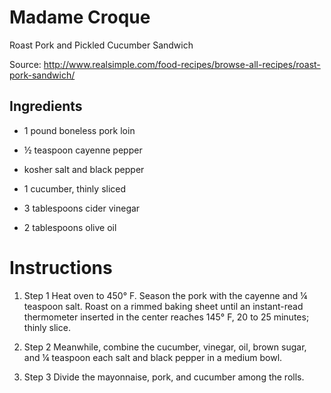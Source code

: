 # Madame Croque

Roast Pork and Pickled Cucumber Sandwich

Source: http://www.realsimple.com/food-recipes/browse-all-recipes/roast-pork-sandwich/

## Ingredients

- 1 pound boneless pork loin

- ½ teaspoon cayenne pepper

- kosher salt and black pepper

- 1 cucumber, thinly sliced

- 3 tablespoons cider vinegar

- 2 tablespoons olive oil


# Instructions

1. Step 1
Heat oven to 450° F. Season the pork with the cayenne and ¼ teaspoon salt. Roast on a rimmed baking sheet until an instant-read thermometer inserted in the center reaches 145° F, 20 to 25 minutes; thinly slice.

2. Step 2
Meanwhile, combine the cucumber, vinegar, oil, brown sugar, and ¼ teaspoon each salt and black pepper in a medium bowl.

3. Step 3
Divide the mayonnaise, pork, and cucumber among the rolls.